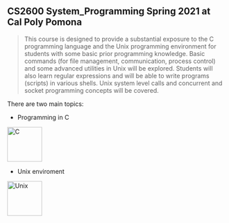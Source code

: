 ## CS2600 System_Programming Spring 2021 at Cal Poly Pomona

> This course is designed to provide a substantial exposure to the C programming language and the Unix programming environment for students with some basic prior programming knowledge. Basic commands (for file management, communication, process control) and some advanced utilities in Unix will be explored. Students will also learn regular expressions and will be able to write programs (scripts) in various shells. Unix system level calls and concurrent and socket programming concepts will be covered.

There are two main topics:
* Programming in C

<a href="https://ibb.co/ygwtXrZ"><img src="http://programmerspoint.in/images/c-programming-course.png" alt="C" border="0" width="80"/></a>

* Unix enviroment

<a href="https://ibb.co/ygwtXrZ"><img src="https://media.geeksforgeeks.org/wp-content/cdn-uploads/20200424201441/UNIX-1.png" alt="Unix" border="0" width="80"/></a>
